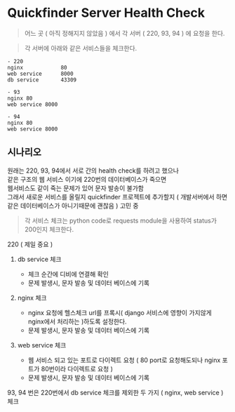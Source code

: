 
# Quickfinder Server Health Check

> 어느 곳 ( 아직 정해지지 않았음 ) 에서 각 서버 ( 220, 93, 94 ) 에 요청을 한다.

> 각 서버에 아래와 같은 서비스들을 체크한다.

```
- 220 
nginx            80
web service      8000
db service       43309

- 93
nginx 80
web service 8000

- 94
nginx 80
web service 8000
```

## 시나리오

원래는 220, 93, 94에서 서로 간의 health check를 하려고 했으나<br>
같은 구조의 웹 서비스 이기에 220번의 데이터베이스가 죽으면<br>
웹서비스도 같이 죽는 문제가 있어 문자 발송이 불가함<br>
그래서 새로운 서비스를 올릴지 quickfinder 프로젝트에 추가할지 ( 개발서버에서 하면 같은 데이터베이스가 아니기때문에 괜찮음 ) 고민 중

> 각 서비스 체크는 python code로 requests module을 사용하여 status가 200인지 체크한다.

220 ( 제일 중요 )

1. db service 체크
    * 체크 순간에 디비에 연결해 확인 
    * 문제 발생시, 문자 발송 및 데이터 베이스에 기록
       
2. nginx 체크
    * nginx 요청에 헬스체크 url를 프록시( django 서비스에 영향이 가지않게 nginx에서 처리하는 )하도록 설정한다.
    * 문제 발생시, 문자 발송 및 데이터 베이스에 기록
    
3. web service 체크
    * 웹 서비스 되고 있는 포트로 다이렉트 요청 ( 80 port로 요청해도되나 nginx 포트가 80번이라 다이렉트로 요청 )
    * 문제 발생시, 문자 발송 및 데이터 베이스에 기록
    
93, 94 번은 220번에서 db service 체크를 제외한 두 가지 ( nginx, web service ) 체크
